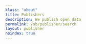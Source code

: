 ```yaml
---
klass: "about"
title: Publishers
description: We publish open data
permalink: /sb/publisher/search
layout: publisher
noindex: true
---
```


